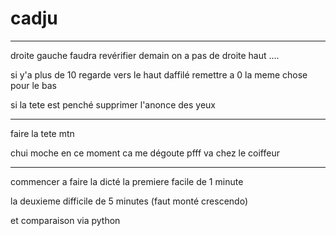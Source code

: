 # cadju

-------------------------------

droite gauche faudra revérifier demain on a pas de droite haut ....

si y'a plus de 10 regarde vers le haut daffilé remettre a 0 la meme chose pour le bas 

si la tete est penché supprimer l'anonce des yeux

------------------------------

faire la tete mtn

chui moche en ce moment ca me dégoute pfff va chez le coiffeur

-----------------------------

commencer a faire la dicté la premiere facile de 1 minute

la deuxieme difficile de 5 minutes (faut monté crescendo)

et comparaison via python

